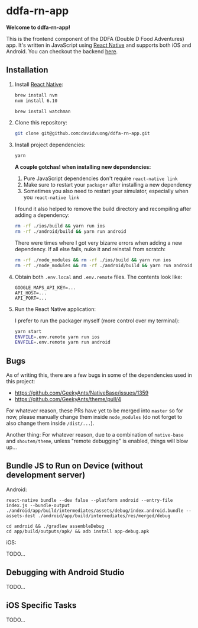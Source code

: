 # ddfa-rn-app

**Welcome to ddfa-rn-app!**

This is the frontend component of the DDFA (Double D Food Adventures) app. It's written in JavaScript using [React Native](https://facebook.github.io/react-native/) and supports both iOS and Android. You can checkout the backend [here](https://github.com/davidvuong/ddfa-api).

## Installation

1. Install [React Native](https://facebook.github.io/react-native/docs/getting-started.html):

    ```bash
    brew install nvm
    nvm install 6.10

    brew install watchman
    ```

1. Clone this repository:

    ```bash
    git clone git@github.com:davidvuong/ddfa-rn-app.git
    ```

1. Install project dependencies:

    ```bash
    yarn
    ```

    **A couple gotchas! when installing new dependencies:**

    1. Pure JavaScript dependencies don't require `react-native link`
    1. Make sure to restart your `packager` after installing a new dependency
    1. Sometimes you also need to restart your simulator, especially when you `react-native link`

    I found it also helped to remove the build directory and recompiling after adding a dependency:

    ```bash
    rm -rf ./ios/build && yarn run ios
    rm -rf ./android/build && yarn run android
    ```

    There were times where I got very bizarre errors when adding a new dependency. If all else fails, nuke it and reinstall from scratch:

    ```bash
    rm -rf ./node_modules && rm -rf ./ios/build && yarn run ios
    rm -rf ./node_modules && rm -rf ./android/build && yarn run android
    ```

1. Obtain both `.env.local` and `.env.remote` files. The contents look like:

    ```
    GOOGLE_MAPS_API_KEY=...
    API_HOST=...
    API_PORT=...
    ```

1. Run the React Native application:

    I prefer to run the packager myself (more control over my terminal):

    ```bash
    yarn start
    ENVFILE=.env.remote yarn run ios
    ENVFILE=.env.remote yarn run android
    ```

## Bugs

As of writing this, there are a few bugs in some of the dependencies used in this project:

* https://github.com/GeekyAnts/NativeBase/issues/1359
* https://github.com/GeekyAnts/theme/pull/4

For whatever reason, these PRs have yet to be merged into `master` so for now, please manually change them inside `node_modules` (do not forget to also change them inside `/dist/...`).

Another thing: For whatever reason, due to a combination of `native-base` and `shoutem/theme`, unless "remote debugging" is enabled, things will blow up...

## Bundle JS to Run on Device (without development server)

Android:

```
react-native bundle --dev false --platform android --entry-file index.js --bundle-output ./android/app/build/intermediates/assets/debug/index.android.bundle --assets-dest ./android/app/build/intermediates/res/merged/debug

cd android && ./gradlew assembleDebug
cd app/build/outputs/apk/ && adb install app-debug.apk
```

iOS:

TODO...

## Debugging with Android Studio

TODO...

## iOS Specific Tasks

TODO...
